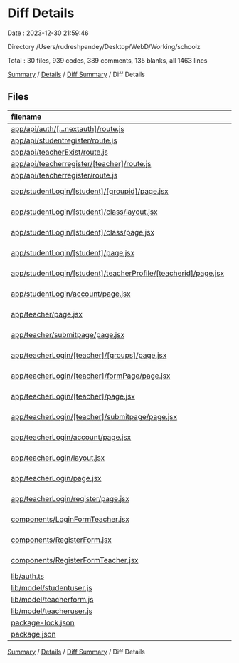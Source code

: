 # Diff Details

Date : 2023-12-30 21:59:46

Directory /Users/rudreshpandey/Desktop/WebD/Working/schoolz

Total : 30 files,  939 codes, 389 comments, 135 blanks, all 1463 lines

[Summary](results.md) / [Details](details.md) / [Diff Summary](diff.md) / Diff Details

## Files
| filename | language | code | comment | blank | total |
| :--- | :--- | ---: | ---: | ---: | ---: |
| [app/api/auth/[...nextauth]/route.js](/app/api/auth/%5B...nextauth%5D/route.js) | JavaScript | 9 | 92 | 17 | 118 |
| [app/api/studentregister/route.js](/app/api/studentregister/route.js) | JavaScript | 2 | 0 | 0 | 2 |
| [app/api/teacherExist/route.js](/app/api/teacherExist/route.js) | JavaScript | 17 | 0 | 0 | 17 |
| [app/api/teacherregister/[teacher]/route.js](/app/api/teacherregister/%5Bteacher%5D/route.js) | JavaScript | 33 | 2 | 3 | 38 |
| [app/api/teacherregister/route.js](/app/api/teacherregister/route.js) | JavaScript | 29 | 0 | 3 | 32 |
| [app/studentLogin/[student]/[groupid]/page.jsx](/app/studentLogin/%5Bstudent%5D/%5Bgroupid%5D/page.jsx) | JavaScript JSX | 88 | 5 | 14 | 107 |
| [app/studentLogin/[student]/class/layout.jsx](/app/studentLogin/%5Bstudent%5D/class/layout.jsx) | JavaScript JSX | -36 | 0 | -3 | -39 |
| [app/studentLogin/[student]/class/page.jsx](/app/studentLogin/%5Bstudent%5D/class/page.jsx) | JavaScript JSX | -18 | 0 | -5 | -23 |
| [app/studentLogin/[student]/page.jsx](/app/studentLogin/%5Bstudent%5D/page.jsx) | JavaScript JSX | 15 | -33 | 0 | -18 |
| [app/studentLogin/[student]/teacherProfile/[teacherid]/page.jsx](/app/studentLogin/%5Bstudent%5D/teacherProfile/%5Bteacherid%5D/page.jsx) | JavaScript JSX | 50 | 1 | 0 | 51 |
| [app/studentLogin/account/page.jsx](/app/studentLogin/account/page.jsx) | JavaScript JSX | 169 | 2 | 8 | 179 |
| [app/teacher/page.jsx](/app/teacher/page.jsx) | JavaScript JSX | -90 | -2 | -8 | -100 |
| [app/teacher/submitpage/page.jsx](/app/teacher/submitpage/page.jsx) | JavaScript JSX | -11 | 0 | -3 | -14 |
| [app/teacherLogin/[teacher]/[groups]/page.jsx](/app/teacherLogin/%5Bteacher%5D/%5Bgroups%5D/page.jsx) | JavaScript JSX | 131 | 9 | 19 | 159 |
| [app/teacherLogin/[teacher]/formPage/page.jsx](/app/teacherLogin/%5Bteacher%5D/formPage/page.jsx) | JavaScript JSX | 105 | 30 | 17 | 152 |
| [app/teacherLogin/[teacher]/page.jsx](/app/teacherLogin/%5Bteacher%5D/page.jsx) | JavaScript JSX | 59 | 183 | 31 | 273 |
| [app/teacherLogin/[teacher]/submitpage/page.jsx](/app/teacherLogin/%5Bteacher%5D/submitpage/page.jsx) | JavaScript JSX | 11 | 0 | 3 | 14 |
| [app/teacherLogin/account/page.jsx](/app/teacherLogin/account/page.jsx) | JavaScript JSX | 16 | 0 | 5 | 21 |
| [app/teacherLogin/layout.jsx](/app/teacherLogin/layout.jsx) | JavaScript JSX | 14 | 0 | 3 | 17 |
| [app/teacherLogin/page.jsx](/app/teacherLogin/page.jsx) | JavaScript JSX | 10 | 92 | 11 | 113 |
| [app/teacherLogin/register/page.jsx](/app/teacherLogin/register/page.jsx) | JavaScript JSX | 15 | 0 | 4 | 19 |
| [components/LoginFormTeacher.jsx](/components/LoginFormTeacher.jsx) | JavaScript JSX | 63 | 0 | 5 | 68 |
| [components/RegisterForm.jsx](/components/RegisterForm.jsx) | JavaScript JSX | 0 | 0 | 2 | 2 |
| [components/RegisterFormTeacher.jsx](/components/RegisterFormTeacher.jsx) | JavaScript JSX | 92 | 0 | 7 | 99 |
| [lib/auth.ts](/lib/auth.ts) | TypeScript | -2 | 0 | 0 | -2 |
| [lib/model/studentuser.js](/lib/model/studentuser.js) | JavaScript | 30 | 0 | 0 | 30 |
| [lib/model/teacherform.js](/lib/model/teacherform.js) | JavaScript | -2 | 8 | 1 | 7 |
| [lib/model/teacheruser.js](/lib/model/teacheruser.js) | JavaScript | 20 | 0 | 1 | 21 |
| [package-lock.json](/package-lock.json) | JSON | 119 | 0 | 0 | 119 |
| [package.json](/package.json) | JSON | 1 | 0 | 0 | 1 |

[Summary](results.md) / [Details](details.md) / [Diff Summary](diff.md) / Diff Details